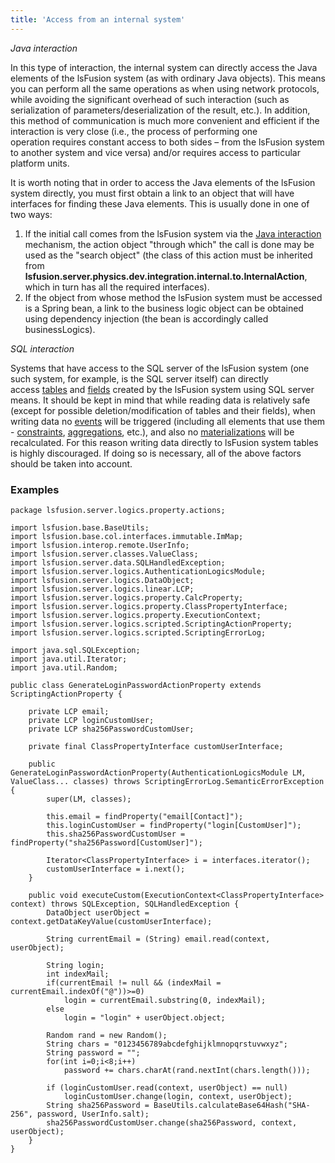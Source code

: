 ```yaml
---
title: 'Access from an internal system'
---
```


*Java interaction*

In this type of interaction, the internal system can directly access the Java elements of the lsFusion system (as with ordinary Java objects). This means you can perform all the same operations as when using network protocols, while avoiding the significant overhead of such interaction (such as serialization of parameters/deserialization of the result, etc.). In addition, this method of communication is much more convenient and efficient if the interaction is very close (i.e., the process of performing one operation requires constant access to both sides – from the lsFusion system to another system and vice versa) and/or requires access to particular platform units.

It is worth noting that in order to access the Java elements of the lsFusion system directly, you must first obtain a link to an object that will have interfaces for finding these Java elements. This is usually done in one of two ways:

1.  If the initial call comes from the lsFusion system via the [Java interaction](Access_to_an_internal_system_INTERNAL_FORMULA.md#javato-broken) mechanism, the action object "through which" the call is done may be used as the "search object" (the class of this action must be inherited from **lsfusion.server.physics.dev.integration.internal.to.InternalAction**, which in turn has all the required interfaces).
2.  If the object from whose method the lsFusion system must be accessed is a Spring bean, a link to the business logic object can be obtained using dependency injection (the bean is accordingly called businessLogics).

*SQL interaction*

Systems that have access to the SQL server of the lsFusion system (one such system, for example, is the SQL server itself) can directly access [tables](Tables.md) and [fields](Materializations.md) created by the lsFusion system using SQL server means. It should be kept in mind that while reading data is relatively safe (except for possible deletion/modification of tables and their fields), when writing data no [events](Events.md) will be triggered (including all elements that use them - [constraints](Constraints.md), [aggregations](Aggregations.md), etc.), and also no [materializations](Materializations.md) will be recalculated. For this reason writing data directly to lsFusion system tables is highly discouraged. If doing so is necessary, all of the above factors should be taken into account.

### Examples

    package lsfusion.server.logics.property.actions;

    import lsfusion.base.BaseUtils;
    import lsfusion.base.col.interfaces.immutable.ImMap;
    import lsfusion.interop.remote.UserInfo;
    import lsfusion.server.classes.ValueClass;
    import lsfusion.server.data.SQLHandledException;
    import lsfusion.server.logics.AuthenticationLogicsModule;
    import lsfusion.server.logics.DataObject;
    import lsfusion.server.logics.linear.LCP;
    import lsfusion.server.logics.property.CalcProperty;
    import lsfusion.server.logics.property.ClassPropertyInterface;
    import lsfusion.server.logics.property.ExecutionContext;
    import lsfusion.server.logics.scripted.ScriptingActionProperty;
    import lsfusion.server.logics.scripted.ScriptingErrorLog;

    import java.sql.SQLException;
    import java.util.Iterator;
    import java.util.Random;

    public class GenerateLoginPasswordActionProperty extends ScriptingActionProperty {

        private LCP email;
        private LCP loginCustomUser;
        private LCP sha256PasswordCustomUser;

        private final ClassPropertyInterface customUserInterface;

        public GenerateLoginPasswordActionProperty(AuthenticationLogicsModule LM, ValueClass... classes) throws ScriptingErrorLog.SemanticErrorException {
            super(LM, classes);

            this.email = findProperty("email[Contact]");
            this.loginCustomUser = findProperty("login[CustomUser]");
            this.sha256PasswordCustomUser = findProperty("sha256Password[CustomUser]");

            Iterator<ClassPropertyInterface> i = interfaces.iterator();
            customUserInterface = i.next();
        }

        public void executeCustom(ExecutionContext<ClassPropertyInterface> context) throws SQLException, SQLHandledException {
            DataObject userObject = context.getDataKeyValue(customUserInterface);

            String currentEmail = (String) email.read(context, userObject);

            String login;
            int indexMail;
            if(currentEmail != null && (indexMail = currentEmail.indexOf("@"))>=0)
                login = currentEmail.substring(0, indexMail);
            else
                login = "login" + userObject.object;

            Random rand = new Random();
            String chars = "0123456789abcdefghijklmnopqrstuvwxyz";
            String password = "";
            for(int i=0;i<8;i++)
                password += chars.charAt(rand.nextInt(chars.length()));

            if (loginCustomUser.read(context, userObject) == null)
                loginCustomUser.change(login, context, userObject);
            String sha256Password = BaseUtils.calculateBase64Hash("SHA-256", password, UserInfo.salt);
            sha256PasswordCustomUser.change(sha256Password, context, userObject);
        }
    }
